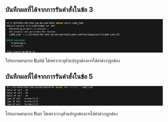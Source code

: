## บันทึกผลที่ได้จากการรันคำสั่งในข้อ 3

![](/Pictures/pic_9.png)

โปรแกรมสามารถ Build ได้เพราะระบุตัวแปรถูกต้องการใส่ค่าต่างๆถูกต้อง

## บันทึกผลที่ได้จากการรันคำสั่งในข้อ 5

![](/Pictures/pic_10.png)

โปรแกรมสามารถ Run ได้เพราะระบุตัวแปรถูกต้องการใส่ค่าต่างๆถูกต้อง